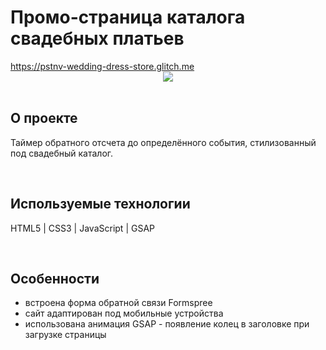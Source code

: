 <h1> Промо-страница каталога свадебных платьев </h1>
<a href="https://pstnv-wedding-dress-store.glitch.me/"> https://pstnv-wedding-dress-store.glitch.me </a>

<div align="center">
  <img src="https://pstnv.github.io/preview/picPreview_4.png">
</div>
<br>

<h2>О проекте</h2>
<p> Таймер обратного отсчета до определённого события, стилизованный под свадебный каталог.  </p>
<br>

<h2>Используемые технологии</h2>
<p> HTML5 | CSS3 | JavaScript | GSAP</p>
<br>

<h2>Особенности</h2>
<ul>
  <li> встроена форма обратной связи Formspree </li>
  <li> сайт адаптирован под мобильные устройства </li>
  <li> использована анимация GSAP - появление колец в заголовке при загрузке страницы </li>
</ul>
